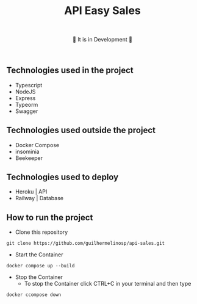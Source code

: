 # <div align="center"> API Easy Sales </div>

</br>

<div align="center">
<p>🚧 It is in Development 🚧</p>
</div>

</br>

## Technologies used in the project

- Typescript
- NodeJS
- Express
- Typeorm
- Swagger

## Technologies used outside the project

- Docker Compose
- insominia
- Beekeeper

## Technologies used to deploy

- Heroku | API
- Railway | Database

## How to run the project

- Clone this repository

```shell
git clone https://github.com/guilhermelinosp/api-sales.git
```
- Start the Container

```shell
docker compose up --build
```
- Stop the Container
	- To stop the Container click CTRL+C in your terminal and then type

```shell
docker ccompose down
```

